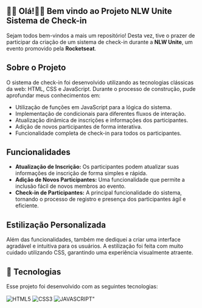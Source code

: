 
## 👨‍💻 Olá!👋🏼  Bem vindo ao Projeto NLW Unite Sistema de Check-in

Sejam todos bem-vindos a mais um repositório! Desta vez, tive o prazer de participar da criação de um sistema de check-in durante a **NLW Unite**, um evento promovido pela **Rocketseat**.

## Sobre o Projeto

O sistema de check-in foi desenvolvido utilizando as tecnologias clássicas da web: HTML, CSS e JavaScript. Durante o processo de construção, pude aprofundar meus conhecimentos em:

- Utilização de funções em JavaScript para a lógica do sistema.
- Implementação de condicionais para diferentes fluxos de interação.
- Atualização dinâmica de inscrições e informações dos participantes.
- Adição de novos participantes de forma interativa.
- Funcionalidade completa de check-in para todos os participantes.

## Funcionalidades

- **Atualização de Inscrição:** Os participantes podem atualizar suas informações de inscrição de forma simples e rápida.
- **Adição de Novos Participantes:** Uma funcionalidade que permite a inclusão fácil de novos membros ao evento.
- **Check-in de Participantes:** A principal funcionalidade do sistema, tornando o processo de registro e presença dos participantes ágil e eficiente.

## Estilização Personalizada

Além das funcionalidades, também me dediquei a criar uma interface agradável e intuitiva para os usuários. A estilização foi feita com muito cuidado utilizando CSS, garantindo uma experiência visualmente atraente.

## 🚀 Tecnologias

Esse projeto foi desenvolvido com as seguintes tecnologias:

<img align="center" alt="HTML5" src="https://img.shields.io/badge/HTML5-E34F26?style=for-the-badge&logo=html5&logoColor=white"/>
<img align="center" alt="CSS3" src="https://img.shields.io/badge/CSS-239120?&style=for-the-badge&logo=css3&logoColor=white"/>
<img align="center" alt=JAVASCRIPT" src="https://img.shields.io/badge/JavaScript-F7DF1E?style=for-the-badge&logo=javascript&logoColor=black"/>

